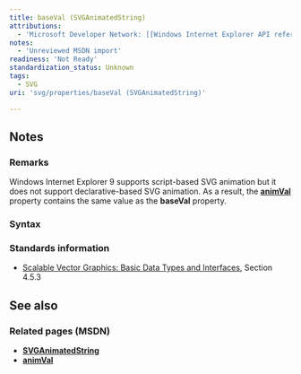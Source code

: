 ```yaml
---
title: baseVal (SVGAnimatedString)
attributions:
  - 'Microsoft Developer Network: [[Windows Internet Explorer API reference](http://msdn.microsoft.com/en-us/library/ie/hh828809%28v=vs.85%29.aspx) Article]'
notes:
  - 'Unreviewed MSDN import'
readiness: 'Not Ready'
standardization_status: Unknown
tags:
  - SVG
uri: 'svg/properties/baseVal (SVGAnimatedString)'

---
```

## Notes

### Remarks

Windows Internet Explorer 9 supports script-based SVG animation but it does not support declarative-based SVG animation. As a result, the [**animVal**](/svg/properties/animVal_(SVGAnimatedString)) property contains the same value as the **baseVal** property.

### Syntax

### Standards information

-   [Scalable Vector Graphics: Basic Data Types and Interfaces](http://go.microsoft.com/fwlink/p/?linkid=204732), Section 4.5.3

## See also

### Related pages (MSDN)

-   [**SVGAnimatedString**](/svg/objects/SVGAnimatedString)
-   [**animVal**](/svg/properties/animVal_(SVGAnimatedString))
